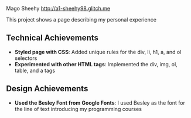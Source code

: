 Mago Sheehy
http://a1-sheehy98.glitch.me

This project shows a page describing my personal experience

## Technical Achievements
- **Styled page with CSS**: Added unique rules for the div, li, h1, a, and ol selectors
- **Experimented with other HTML tags**: Implemented the div, img, ol, table, and a tags

## Design Achievements
- **Used the Besley Font from Google Fonts**: I used Besley as the font for the line of text introducing my programming courses
